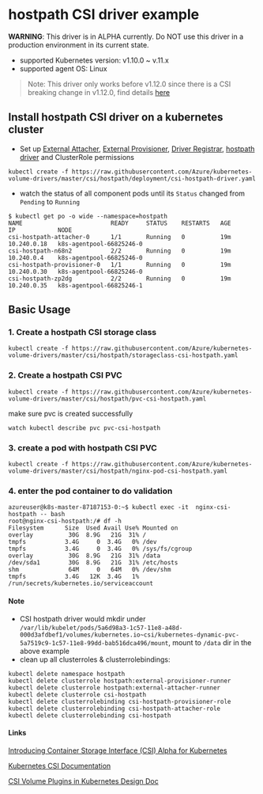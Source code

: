 # hostpath CSI driver example
**WARNING**: This driver is in ALPHA currently. Do NOT use this driver in a production environment in its current state.

 - supported Kubernetes version: v1.10.0 ~ v.11.x
 - supported agent OS: Linux 

> Note: This driver only works before v1.12.0 since there is a CSI breaking change in v1.12.0, find details [here](https://github.com/Azure/kubernetes-volume-drivers/issues/8)

## Install hostpath CSI driver on a kubernetes cluster 
 - Set up [External Attacher](https://github.com/kubernetes-csi/external-attacher), [External Provisioner](https://github.com/kubernetes-csi/external-provisioner), [Driver Registrar](https://github.com/kubernetes-csi/driver-registrar), [hostpath driver](https://github.com/kubernetes-csi/drivers/tree/master/pkg/hostpath) and ClusterRole permissions 
```
kubectl create -f https://raw.githubusercontent.com/Azure/kubernetes-volume-drivers/master/csi/hostpath/deployment/csi-hostpath-driver.yaml
```

 - watch the status of all component pods until its `Status` changed from `Pending` to `Running`
```
$ kubectl get po -o wide --namespace=hostpath
NAME                         READY     STATUS    RESTARTS   AGE       IP            NODE
csi-hostpath-attacher-0      1/1       Running   0          19m       10.240.0.18   k8s-agentpool-66825246-0
csi-hostpath-n68n2           2/2       Running   0          19m       10.240.0.4    k8s-agentpool-66825246-0
csi-hostpath-provisioner-0   1/1       Running   0          19m       10.240.0.30   k8s-agentpool-66825246-0
csi-hostpath-zp2dg           2/2       Running   0          19m       10.240.0.35   k8s-agentpool-66825246-1
```

## Basic Usage
### 1. Create a hostpath CSI storage class
```
kubectl create -f https://raw.githubusercontent.com/Azure/kubernetes-volume-drivers/master/csi/hostpath/storageclass-csi-hostpath.yaml
```

### 2. Create a hostpath CSI PVC
```
kubectl create -f https://raw.githubusercontent.com/Azure/kubernetes-volume-drivers/master/csi/hostpath/pvc-csi-hostpath.yaml
```
make sure pvc is created successfully
```
watch kubectl describe pvc pvc-csi-hostpath
```

### 3. create a pod with hostpath CSI PVC
```
kubectl create -f https://raw.githubusercontent.com/Azure/kubernetes-volume-drivers/master/csi/hostpath/nginx-pod-csi-hostpath.yaml
```

### 4. enter the pod container to do validation
```
azureuser@k8s-master-87187153-0:~$ kubectl exec -it  nginx-csi-hostpath -- bash
root@nginx-csi-hostpath:/# df -h
Filesystem      Size  Used Avail Use% Mounted on
overlay          30G  8.9G   21G  31% /
tmpfs           3.4G     0  3.4G   0% /dev
tmpfs           3.4G     0  3.4G   0% /sys/fs/cgroup
overlay          30G  8.9G   21G  31% /data
/dev/sda1        30G  8.9G   21G  31% /etc/hosts
shm              64M     0   64M   0% /dev/shm
tmpfs           3.4G   12K  3.4G   1% /run/secrets/kubernetes.io/serviceaccount
```

#### Note
 - CSI hostpath driver would mkdir under `/var/lib/kubelet/pods/5a6d98a3-1c57-11e8-a48d-000d3afdbef1/volumes/kubernetes.io~csi/kubernetes-dynamic-pvc-5a7519c9-1c57-11e8-99dd-bab516dca496/mount`, mount to `/data` dir in the above example
 - clean up all clusterroles & clusterrolebindings:
```
kubectl delete namespace hostpath
kubectl delete clusterrole hostpath:external-provisioner-runner
kubectl delete clusterrole hostpath:external-attacher-runner
kubectl delete clusterrole csi-hostpath
kubectl delete clusterrolebinding csi-hostpath-provisioner-role
kubectl delete clusterrolebinding csi-hostpath-attacher-role
kubectl delete clusterrolebinding csi-hostpath
```

#### Links
[Introducing Container Storage Interface (CSI) Alpha for Kubernetes](http://blog.kubernetes.io/2018/01/introducing-container-storage-interface.html)

[Kubernetes CSI Documentation](https://kubernetes-csi.github.io/docs/Home.html)

[CSI Volume Plugins in Kubernetes Design Doc](https://github.com/kubernetes/community/blob/master/contributors/design-proposals/storage/container-storage-interface.md)
